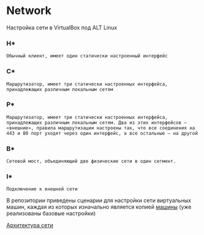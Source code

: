 # Network
Настройка сети в VirtualBox под ALT Linux

### H*
    Обычный клиент, имеет один статически настроенный интерфейс 
### C*
    Маршрутизатор, имеет три статически настроенных интерфейса, принадлежащих различным локальным сетям 
### P*
    Маршрутизатор, имеет три статически настроенных интерфейса, принадлежащих различным локальным сетям. Два из этих интерфейсов — «внешние», правила маршрутизации настроены так, что все соединения на 443 и 80 порт уходят через один интерфейс, а все остальные — на другой 
### B*
    Сетевой мост, объединяющий две физические сети в один сегмент. 
### I*
    Подключение к внешней сети 

В репозитории приведены сценарии для настройки сети виртуальных машин, каждая из которых изначально является копией [машины](https://disk.yandex.ru/d/0R6T0K018xTChQ) (уже реализованы базовые настройки)

[Архитектура сети](https://github.com/Pluzhnikovadari/Network/blob/main/image-11-06-21-11-33.jpeg)
